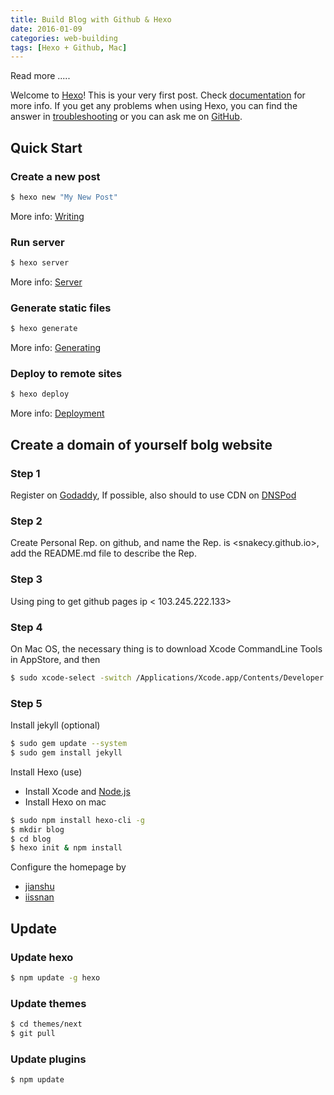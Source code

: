 ```yaml
---
title: Build Blog with Github & Hexo
date: 2016-01-09
categories: web-building
tags: [Hexo + Github, Mac]
---
```


Read more .....
<!--more-->

Welcome to [Hexo](https://hexo.io/)! This is your very first post. Check [documentation](https://hexo.io/docs/) for more info. If you get any problems when using Hexo, you can find the answer in [troubleshooting](https://hexo.io/docs/troubleshooting.html) or you can ask me on [GitHub](https://github.com/hexojs/hexo/issues).

## Quick Start

### Create a new post

``` bash
$ hexo new "My New Post"
```

More info: [Writing](https://hexo.io/docs/writing.html)

### Run server

``` bash
$ hexo server
```

More info: [Server](https://hexo.io/docs/server.html)

### Generate static files

``` bash
$ hexo generate
```

More info: [Generating](https://hexo.io/docs/generating.html)

### Deploy to remote sites

``` bash
$ hexo deploy
```

More info: [Deployment](https://hexo.io/docs/deployment.html)




## Create a domain of yourself bolg website

### Step 1

Register on [Godaddy](https://support.dnspod.cn/Kb/showarticle/tsid/42/),  If possible, also should to use CDN on [DNSPod](https://www.dnspod.cn/)

### Step 2

Create Personal Rep. on github, and name the Rep. is <snakecy.github.io>, add the README.md file to describe the Rep.

### Step 3

Using ping to get github pages ip  < 103.245.222.133>

### Step 4

On Mac OS, the necessary thing is to download Xcode CommandLine Tools in AppStore, and then
<!-- download Xcode and install, then xcode-select --install -->
``` bash
$ sudo xcode-select -switch /Applications/Xcode.app/Contents/Developer
```

### Step 5

Install jekyll (optional)
``` bash
$ sudo gem update --system
$ sudo gem install jekyll
```

Install Hexo (use)
- Install Xcode and [Node.js](https://nodejs.org/en/)
- Install Hexo on mac

``` bash
$ sudo npm install hexo-cli -g
$ mkdir blog
$ cd blog
$ hexo init & npm install
```

Configure the homepage by
- [jianshu]( http://www.jianshu.com/p/73779eacb494)
- [iissnan]( http://theme-next.iissnan.com)


## Update
### Update hexo
``` bash
$ npm update -g hexo
```

### Update themes
``` bash
$ cd themes/next
$ git pull
```

### Update plugins
``` bahs
$ npm update
```  
